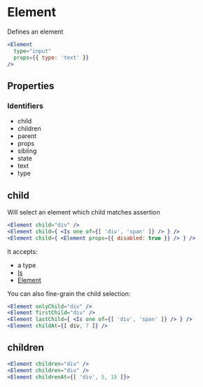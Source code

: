 # Element

Defines an element

```jsx
<Element
  type="input"
  props={{ type: 'text' }}
/>
```

## Properties

### Identifiers

- child
- children
- parent
- props
- sibling
- state
- text
- type

## child

Will select an element which child matches assertion

```jsx
<Element child="div" />
<Element child={ <Is one of={[ 'div', 'span' ]} /> } />
<Element child={ <Element props={{ disabled: true }} /> } />
```

It accepts:

- a type
- [Is](components/Is)
- [Element](components/Element)

You can also fine-grain the child selection:

```jsx
<Element onlyChild="div" />
<Element firstChild="div" />
<Element lastChild={ <Is one of={[ 'div', 'span' ]} /> } />
<Element childAt={[ div, 7 ]} />
```

## children

```jsx
<Element children="div" />
<Element children="div" />
<Element childrenAt={[ 'div', 5, 15 ]}>
```
